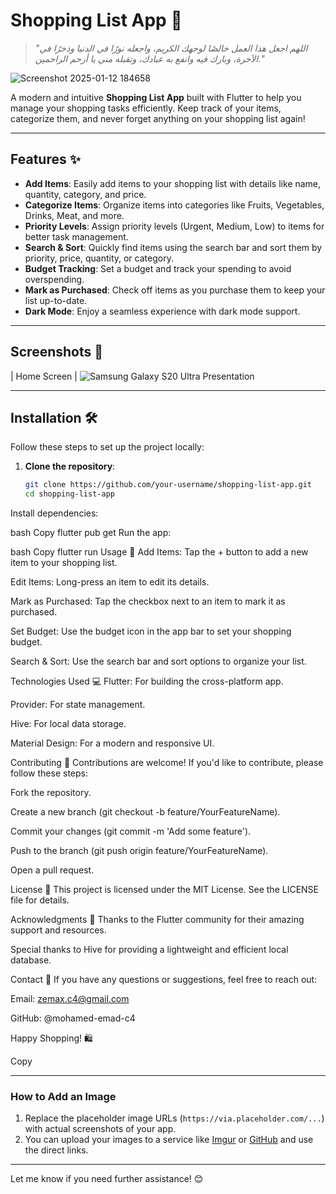 # Shopping List App 🛒

> *"اللهم اجعل هذا العمل خالصًا لوجهك الكريم، واجعله نورًا في الدنيا وذخرًا في الآخرة، وبارك فيه وانفع به عبادك، وتقبله مني يا أرحم الراحمين."*

![Screenshot 2025-01-12 184658](https://github.com/user-attachments/assets/23323db6-e0d6-48d1-bbca-618e596582e6)

A modern and intuitive **Shopping List App** built with Flutter to help you manage your shopping tasks efficiently. Keep track of your items, categorize them, and never forget anything on your shopping list again!

---

## Features ✨

- **Add Items**: Easily add items to your shopping list with details like name, quantity, category, and price.
- **Categorize Items**: Organize items into categories like Fruits, Vegetables, Drinks, Meat, and more.
- **Priority Levels**: Assign priority levels (Urgent, Medium, Low) to items for better task management.
- **Search & Sort**: Quickly find items using the search bar and sort them by priority, price, quantity, or category.
- **Budget Tracking**: Set a budget and track your spending to avoid overspending.
- **Mark as Purchased**: Check off items as you purchase them to keep your list up-to-date.
- **Dark Mode**: Enjoy a seamless experience with dark mode support.

---

## Screenshots 📸

| Home Screen |
 ![Samsung Galaxy S20 Ultra Presentation](https://github.com/user-attachments/assets/d1ceb3ee-2044-4892-a767-2793b1a34952) 

---

## Installation 🛠️

Follow these steps to set up the project locally:

1. **Clone the repository**:
   ```bash
   git clone https://github.com/your-username/shopping-list-app.git
   cd shopping-list-app
Install dependencies:

bash
Copy
flutter pub get
Run the app:

bash
Copy
flutter run
Usage 🚀
Add Items: Tap the + button to add a new item to your shopping list.

Edit Items: Long-press an item to edit its details.

Mark as Purchased: Tap the checkbox next to an item to mark it as purchased.

Set Budget: Use the budget icon in the app bar to set your shopping budget.

Search & Sort: Use the search bar and sort options to organize your list.

Technologies Used 💻
Flutter: For building the cross-platform app.

Provider: For state management.

Hive: For local data storage.

Material Design: For a modern and responsive UI.

Contributing 🤝
Contributions are welcome! If you'd like to contribute, please follow these steps:

Fork the repository.

Create a new branch (git checkout -b feature/YourFeatureName).

Commit your changes (git commit -m 'Add some feature').

Push to the branch (git push origin feature/YourFeatureName).

Open a pull request.

License 📄
This project is licensed under the MIT License. See the LICENSE file for details.

Acknowledgments 🙏
Thanks to the Flutter community for their amazing support and resources.

Special thanks to Hive for providing a lightweight and efficient local database.

Contact 📧
If you have any questions or suggestions, feel free to reach out:

Email: zemax.c4@gmail.com

GitHub: @mohamed-emad-c4

Happy Shopping! 🛍️

Copy

---

### How to Add an Image
1. Replace the placeholder image URLs (`https://via.placeholder.com/...`) with actual screenshots of your app.
2. You can upload your images to a service like [Imgur](https://imgur.com/) or [GitHub](https://github.com/) and use the direct links.

---

Let me know if you need further assistance! 😊
